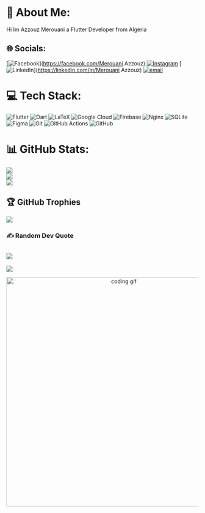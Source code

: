 # 💫 About Me:
Hi Im Azzouz Merouani a Flutter Developer from Algeria
## 🌐 Socials:
[![Facebook](https://img.shields.io/badge/Facebook-%231877F2.svg?logo=Facebook&logoColor=white)](https://facebook.com/Merouani Azzouz) [![Instagram](https://img.shields.io/badge/Instagram-%23E4405F.svg?logo=Instagram&logoColor=white)](https://instagram.com/azzouzmr) [![LinkedIn](https://img.shields.io/badge/LinkedIn-%230077B5.svg?logo=linkedin&logoColor=white)](https://linkedin.com/in/Merouani Azzouz) [![email](https://img.shields.io/badge/Email-D14836?logo=gmail&logoColor=white)](mailto:azzouzmerw@gmail.com) 
# 💻 Tech Stack:
![Flutter](https://img.shields.io/badge/Flutter-%2302569B.svg?style=for-the-badge&logo=Flutter&logoColor=white) ![Dart](https://img.shields.io/badge/dart-%230175C2.svg?style=for-the-badge&logo=dart&logoColor=white) ![LaTeX](https://img.shields.io/badge/latex-%23008080.svg?style=for-the-badge&logo=latex&logoColor=white) ![Google Cloud](https://img.shields.io/badge/GoogleCloud-%234285F4.svg?style=for-the-badge&logo=google-cloud&logoColor=white) ![Firebase](https://img.shields.io/badge/firebase-%23039BE5.svg?style=for-the-badge&logo=firebase) ![Nginx](https://img.shields.io/badge/nginx-%23009639.svg?style=for-the-badge&logo=nginx&logoColor=white) ![SQLite](https://img.shields.io/badge/sqlite-%2307405e.svg?style=for-the-badge&logo=sqlite&logoColor=white) ![Figma](https://img.shields.io/badge/figma-%23F24E1E.svg?style=for-the-badge&logo=figma&logoColor=white) ![Git](https://img.shields.io/badge/git-%23F05033.svg?style=for-the-badge&logo=git&logoColor=white) ![GitHub Actions](https://img.shields.io/badge/github%20actions-%232671E5.svg?style=for-the-badge&logo=githubactions&logoColor=white) ![GitHub](https://img.shields.io/badge/github-%23121011.svg?style=for-the-badge&logo=github&logoColor=white)
# 📊 GitHub Stats:
![](https://github-readme-stats.vercel.app/api?username=azzouzin&theme=gotham&hide_border=false&include_all_commits=true&count_private=true)<br/>
![](https://nirzak-streak-stats.vercel.app/?user=azzouzin&theme=gotham&hide_border=false)<br/>
![](https://github-readme-stats.vercel.app/api/top-langs/?username=azzouzin&theme=gotham&hide_border=false&include_all_commits=true&count_private=true&layout=compact)
## 🏆 GitHub Trophies
![](https://github-profile-trophy.vercel.app/?username=azzouzin&theme=radical&no-frame=false&no-bg=true&margin-w=4)
### ✍️ Random Dev Quote
![](https://quotes-github-readme.vercel.app/api?type=horizontal&theme=radical)
---
[![](https://visitcount.itsvg.in/api?id=azzouzin&icon=0&color=0)](https://visitcount.itsvg.in)

<div align="center">
  <img src="https://media0.giphy.com/media/v1.Y2lkPTc5MGI3NjExaTdtYTU0MmY2bWlnZzA0YjZkODkwanljbmJ1dWdlY2sydmwwMm5rZiZlcD12MV9pbnRlcm5hbF9naWZfYnlfaWQmY3Q9Zw/OCqzpPVXOR5LbEEQbs/giphy.gif" width="600" alt="coding gif"/>
</div>
